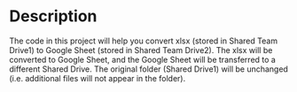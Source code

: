 # Description

The code in this project will help you convert xlsx (stored in Shared Team Drive1) to Google Sheet (stored in Shared Team Drive2). The xlsx will be converted to Google Sheet, and the Google Sheet will be transferred to a different Shared Drive. The original folder (Shared Drive1) will be unchanged (i.e. additional files will not appear in the folder).
